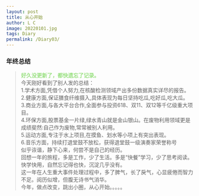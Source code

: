 ```yaml
---
layout: post
title: 从心开始
author: L C
image: 20220101.jpg
tags: Diary
permalink: /Diary03/
---
```

### 年终总结
> **<font face="黑体" color="#99E080">好久没更新了，都快遗忘了记录。</font>**   
今天刚好看到了别人发的总结：  
1.学术方面,凭借个人努力,在核酸检测领域产出多份数据真实详尽的报告。  
2.健康方面,保证膳食纤维摄入,具体表现为每日坚持吃瓜,吃好瓜,吃大瓜。  
3.商业方面,与各大平台合作,全面参与投资618、双11、双12等千亿级重大项目。  
4.环保方面,股票基金一片绿,绿水青山就是金山银山。在废物利用领域更是成绩斐然:自己作为废物,常常被别人利用。  
5.运动方面,专注于水上项目,在摸鱼、划水等小项上有突出表现。  
6.音乐方面，持续打退堂鼓不放松，获得退堂鼓一级演奏家荣誉称号  
似乎诙谐，静下心来，何尝不是自己的经历。  
回想一年的旅程，多是工作，少了生活。多是“快餐”学习，少了思考阅读。快学快用，自然忘记得也快，沉淀几乎没有。   
这一年在人生重大事件处理过程中，多了脾气，长了戾气，心显疲倦而智力不足。阅历似增，但腹无诗书气消华。  
今年，做点改变，跳出小圈，从心开始。。。。。




